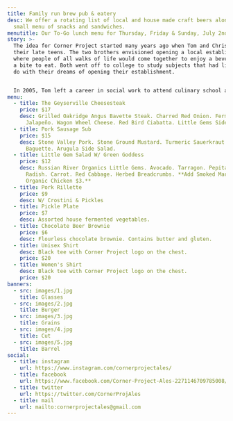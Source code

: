 ```yaml
---
title: Family run brew pub & eatery
desc: We offer a rotating list of local and house made craft beers along with a
  small menu of snacks and sandwiches.
menutitle: Our To-Go lunch menu for Thursday, Friday & Sunday, July 2nd, 3rd & 5th
story: >-
  The idea for Corner Project started many years ago when Tom and Chris were in
  their late teens. The two brothers envisioned opening a local establishment
  where people of all walks of life would come together to enjoy a beverage and
  a bite to eat. Both went off to college to study subjects that had little to
  do with their dreams of opening their establishment.


  In 2005, Tom left a career in social work to attend culinary school and a few years later, Chris began brewing beer on his stove-top. In early 2017 the two of them revisited their dream in a more serious mindset and brought the concept of Corner Project to fruition.
menu:
  - title: The Geyserville Cheesesteak
    price: $17
    desc: Grilled Oakridge Angus Bavette Steak. Charred Red Onion. Fermented
      Jalapeño. Wagon Wheel Cheese. Red Bird Ciabatta. Little Gems Side Salad.
  - title: Pork Sausage Sub
    price: $15
    desc: Stone Valley Pork. Stone Ground Mustard. Turmeric Sauerkraut. Fennel.
      Baguette. Arugula Side Salad.
  - title: Little Gem Salad W/ Green Goddess
    price: $12
    desc: Russian River Organics Little Gems. Avocado. Tarragon. Pepitas. Watermelon
      Radish. Carrot. Red Cabbage. Herbed Breadcrumbs. **Add Smoked Mary’s
      Organic Chicken $3.**
  - title: Pork Rillette
    price: $9
    desc: W/ Crostini & Pickles
  - title: Pickle Plate
    price: $7
    desc: Assorted house fermented vegetables.
  - title: Chocolate Beer Brownie
    price: $6
    desc: Flourless chocolate brownie. Contains butter and gluten.
  - title: Unisex Shirt
    desc: Black tee with Corner Project logo on the chest.
    price: $20
  - title: Women's Shirt
    desc: Black tee with Corner Project logo on the chest.
    price: $20
banners:
  - src: images/1.jpg
    title: Glasses
  - src: images/2.jpg
    title: Burger
  - src: images/3.jpg
    title: Grains
  - src: images/4.jpg
    title: Cut
  - src: images/5.jpg
    title: Barrel
social:
  - title: instagram
    url: https://www.instagram.com/cornerprojectales/
  - title: facebook
    url: https://www.facebook.com/Corner-Project-Ales-2271146709785008/
  - title: twitter
    url: https://twitter.com/CornerProjAles
  - title: mail
    url: mailto:cornerprojectales@gmail.com
---
```

